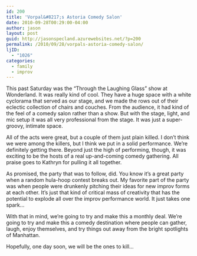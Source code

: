 ```yaml
---
id: 200
title: 'Vorpal&#8217;s Astoria Comedy Salon'
date: 2010-09-28T00:29:00-04:00
author: jason
layout: post
guid: http://jasonspecland.azurewebsites.net/?p=200
permalink: /2010/09/28/vorpals-astoria-comedy-salon/
ljID:
  - "1026"
categories:
  - family
  - improv
---
```

This past Saturday was the &#8220;Through the Laughing Glass&#8221; show at Wonderland. It was really kind of cool. They have a huge space with a white cyclorama that served as our stage, and we made the rows out of their eclectic collection of chairs and couches. From the audience, it had kind of the feel of a comedy salon rather than a show. But with the stage, light, and mic setup it was all very professional from the stage. It was just a super-groovy, intimate space.

All of the acts were great, but a couple of them just plain killed. I don&#8217;t think we were among the killers, but I think we put in a solid performance. We&#8217;re definitely getting there. Beyond just the high of performing, though, it was exciting to be the hosts of a real up-and-coming comedy gathering. All praise goes to Kathryn for pulling it all together.

As promised, the party that was to follow, did. You know it&#8217;s a great party when a random hula-hoop contest breaks out. My favorite part of the party was when people were drunkenly pitching their ideas for new improv forms at each other. It&#8217;s just that kind of critical mass of creativity that has the potential to explode all over the improv performance world. It just takes one spark&#8230;

With that in mind, we&#8217;re going to try and make this a monthly deal. We&#8217;re going to try and make this a comedy destination where people can gather, laugh, enjoy themselves, and try things out away from the bright spotlights of Manhattan.

Hopefully, one day soon, we will be the ones to kill&#8230;